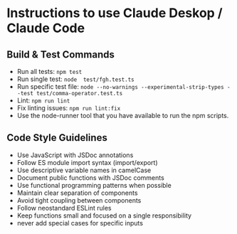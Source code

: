 # Instructions to use Claude Deskop / Claude Code

## Build & Test Commands
- Run all tests: `npm test`
- Run single test: `node  test/fgh.test.ts`
- Run specific test file: `node --no-warnings --experimental-strip-types --test test/comma-operator.test.ts`
- Lint: `npm run lint`
- Fix linting issues: `npm run lint:fix`
- Use the node-runner tool that you have available to run the npm scripts.

## Code Style Guidelines
- Use JavaScript with JSDoc annotations
- Follow ES module import syntax (import/export)
- Use descriptive variable names in camelCase
- Document public functions with JSDoc comments
- Use functional programming patterns when possible
- Maintain clear separation of components
- Avoid tight coupling between components
- Follow neostandard ESLint rules
- Keep functions small and focused on a single responsibility
- never add special cases for specific inputs
